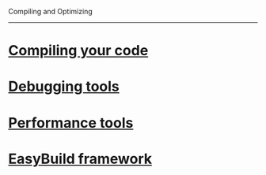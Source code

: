 Compiling and Optimizing

---

<!-- use only links inside h1, h2, h3 and h4 -->

# [Compiling your code](https://eth-cscs.github.io/production/compiling_and_optimizing/compiling_your_code)
# [Debugging tools](https://eth-cscs.github.io/production/compiling_and_optimizing/debugging_tools)
# [Performance tools](https://eth-cscs.github.io/production/compiling_and_optimizing/performance_tools)
# [EasyBuild framework](https://eth-cscs.github.io/production/compiling_and_optimizing/easybuild_framework)

